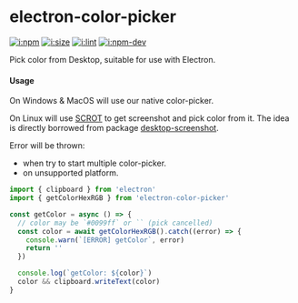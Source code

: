 # electron-color-picker

[![i:npm]][l:npm]
[![i:size]][l:size]
[![i:lint]][l:lint]
[![i:npm-dev]][l:npm]

Pick color from Desktop, suitable for use with Electron.

[i:npm]: https://img.shields.io/npm/v/electron-color-picker.svg?colorB=blue
[i:npm-dev]: https://img.shields.io/npm/v/electron-color-picker/dev.svg
[l:npm]: https://www.npmjs.com/package/electron-color-picker
[i:size]: https://packagephobia.now.sh/badge?p=electron-color-picker
[l:size]: https://packagephobia.now.sh/result?p=electron-color-picker
[i:lint]: https://img.shields.io/badge/code_style-standard_ES6+-yellow.svg
[l:lint]: https://standardjs.com

#### Usage

On Windows & MacOS will use our native color-picker.

On Linux will use [SCROT][l:scrot] to get screenshot and pick color from it.
The idea is directly borrowed from package [desktop-screenshot][l:desktop-screenshot].

Error will be thrown:
- when try to start multiple color-picker.
- on unsupported platform.

```js
import { clipboard } from 'electron'
import { getColorHexRGB } from 'electron-color-picker'

const getColor = async () => {
  // color may be `#0099ff` or `` (pick cancelled)
  const color = await getColorHexRGB().catch((error) => {
    console.warn(`[ERROR] getColor`, error)
    return ''
  })

  console.log(`getColor: ${color}`)
  color && clipboard.writeText(color)
}
```

[l:scrot]: https://en.wikipedia.org/wiki/Scrot
[l:desktop-screenshot]: https://www.npmjs.com/package/desktop-screenshot
